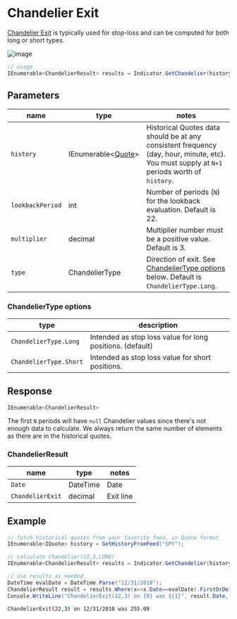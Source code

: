 ﻿# Chandelier Exit

[Chandelier Exit](https://school.stockcharts.com/doku.php?id=technical_indicators:chandelier_exit) is typically used for stop-loss and can be computed for both long or short types.

![image](chart.png)

```csharp
// usage
IEnumerable<ChandelierResult> results = Indicator.GetChandelier(history, lookbackPeriod, multiplier, type);  
```

## Parameters

| name | type | notes
| -- |-- |--
| `history` | IEnumerable\<[Quote](../../docs/GUIDE.md#quote)\> | Historical Quotes data should be at any consistent frequency (day, hour, minute, etc).  You must supply at `N+1` periods worth of `history`.
| `lookbackPeriod` | int | Number of periods (`N`) for the lookback evaluation.  Default is 22.
| `multiplier` | decimal | Multiplier number must be a positive value.  Default is 3.
| `type` | ChandelierType | Direction of exit.  See [ChandelierType options](#chandeliertype-options) below.  Default is `ChandelierType.Long`.

### ChandelierType options

| type | description
|-- |--
| `ChandelierType.Long` | Intended as stop loss value for long positions. (default)
| `ChandelierType.Short` | Intended as stop loss value for short positions.

## Response

```csharp
IEnumerable<ChandelierResult>
```

The first `N` periods will have `null` Chandelier values since there's not enough data to calculate.  We always return the same number of elements as there are in the historical quotes.

### ChandelierResult

| name | type | notes
| -- |-- |--
| `Date` | DateTime | Date
| `ChandelierExit` | decimal | Exit line

## Example

```csharp
// fetch historical quotes from your favorite feed, in Quote format
IEnumerable<IQuote> history = GetHistoryFromFeed("SPY");

// calculate Chandelier(22,3,LONG)
IEnumerable<ChandelierResult> results = Indicator.GetChandelier(history,22,3,ChandelierType.Long);

// use results as needed
DateTime evalDate = DateTime.Parse("12/31/2018");
ChandelierResult result = results.Where(x=>x.Date==evalDate).FirstOrDefault();
Console.WriteLine("ChandelierExit(22,3) on {0} was ${1}", result.Date, result.ChandelierExit);
```

```bash
ChandelierExit(22,3) on 12/31/2018 was 255.09
```
